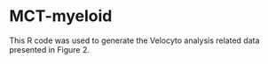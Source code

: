 # MCT-myeloid
This R code was used to generate the Velocyto analysis related data presented in Figure 2.
